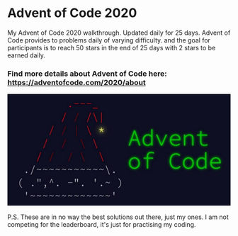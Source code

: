 # Advent of Code 2020
My Advent of Code 2020 walkthrough. Updated daily for 25 days. Advent of Code provides to problems daily of varying difficulty. and the goal for participants is to reach 50 stars in the end of 25 days with 2 stars to be earned daily. 

### Find more details about Advent of Code here: https://adventofcode.com/2020/about

![Advent of Code](img/1_XtCMwEXZe2VcH-jfcHwCBQ.jpeg)

P.S. These are in no way the best solutions out there, just my ones. I am not competing for the leaderboard, it's just for practising my coding.

